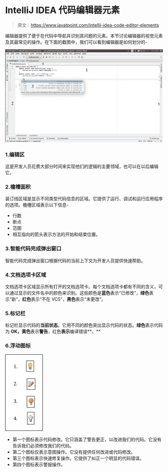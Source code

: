 # IntelliJ IDEA 代码编辑器元素

> 原文：<https://www.javatpoint.com/intellij-idea-code-editor-elements>

编辑器提供了便于在代码中导航并识别其问题的元素。本节讨论编辑器的视觉元素及其最常见的操作。在下面的截图中，我们可以看到编辑器是如何划分的-

![IntelliJ IDEA Code Editor Elements](img/fc4ef6062958d17ce04d68dd6d45aec6.png)

### 1.编辑区

这是开发人员花费大部分时间来实现他们的逻辑的主要领域，也可以在以后编辑它。

### 2.檐槽面积

装订线区域是显示不同类型代码信息的区域。它提供了运行、调试和运行应用程序的选项。檐槽区域表示以下信息-

*   行数
*   断点
*   范围
*   相互指向的箭头表示方法的开始和结束位置。

### 3.智能代码完成弹出窗口

智能代码完成弹出窗口根据代码的当前上下文为开发人员提供快速帮助。

### 4.文档选项卡区域

文档选项卡区域显示所有打开的文档选项卡。每个文档选项卡都有不同的含义，可以通过显示的文件名中的颜色来识别。这些颜色是**蓝色**表示“已修改”，**绿色**表示“新”，**红色**表示“不在 VCS”，**黑色**表示“未更改”。

### 5.标记栏

标记栏显示代码的**当前状态**。它用不同的颜色突出显示代码的状态。**绿色**表示代码为 **OK，黄色**表示**警告**，红色**表示**编译错误**。**

### 6.浮动图标

![IntelliJ IDEA Code Editor Elements](img/99915524f2298416a8bcf0d50ac9cd93.png)

*   第一个图标表示代码修改。它只涵盖了警告更正，以改进我们的代码。它没有告诉我们必须修改我们的代码。
*   第二个图标仅表示意图操作。它没有提供任何改进或代码修改。
*   第三个图标表示快速修复操作。它提供了纠正一个明显的代码错误。
*   第四个图标表示警报操作。